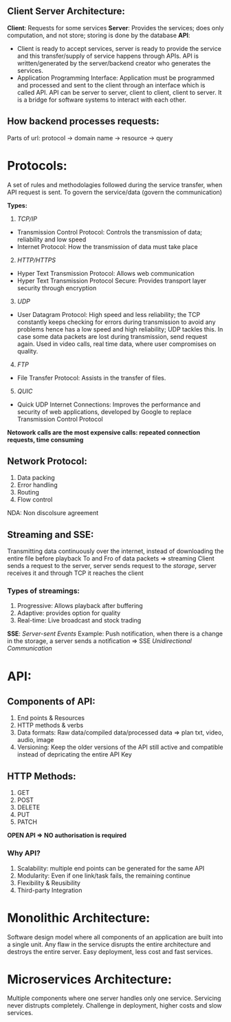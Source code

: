 ## Client Server Architecture:

**Client**: Requests for some services
**Server**: Provides the services; does only computation, and not store; storing is done by the database
**API**: 
* Client is ready to accept services, server is ready to provide the service and this transfer/supply of service happens through APIs. API is written/generated by the server/backend creator who generates the services.
* Application Programming Interface: Application must be programmed and processed and sent to the client through an interface which is called API. API can be server to server, client to client, client to server. It is a bridge for software systems to interact with each other.

## How backend processes requests:

Parts of url:
protocol -> domain name -> resource -> query

# Protocols: 
A set of rules and methodolagies followed during the service transfer, when API request is sent. To govern the service/data (govern the communication)

**Types:**

1. *TCP/IP* 
* Transmission Control Protocol: Controls the transmission of data; reliability and low speed
* Internet Protocol: How the transmission of data must take place

2. *HTTP/HTTPS*
* Hyper Text Transmission Protocol: Allows web communication
* Hyper Text Transmission Protocol Secure: Provides transport layer security through encryption

3. *UDP*
* User Datagram Protocol: High speed and less reliability; the TCP constantly keeps checking for errors during transmission to avoid any problems hence has a low speed and high reliability; UDP tackles this. In case some data packets are lost during transmission, send request again. Used in video calls, real time data, where user compromises on quality. 

4. *FTP*
* File Transfer Protocol: Assists in the transfer of files. 

5. *QUIC*
* Quick UDP Internet Connections: Improves the performance and security of web applications, developed by Google to replace Transmission Control Protocol 

**Netowork calls are the most expensive calls: repeated connection requests, time consuming**

## Network Protocol:

1. Data packing
2. Error handling
3. Routing
4. Flow control

NDA: Non discolsure agreement

## Streaming and SSE:

Transmitting data continuously over the internet, instead of downloading the entire file before playback
To and Fro of data packets => streaming
Client sends a request to the server, server sends request to the *storage*, server receives it and through TCP it reaches the client

### Types of streamings:

1. Progressive: Allows playback after buffering
2. Adaptive: provides option for quality
3. Real-time: Live broadcast and stock trading

**SSE**: *Server-sent Events*
Example: Push notification, when there is a change in the storage, a server sends a notification => SSE
*Unidirectional Communication*

# API:
## Components of API:
1. End points & Resources
2. HTTP methods & verbs
3. Data formats: Raw data/compiled data/processed data => plan txt, video, audio, image
4. Versioning: Keep the older versions of the API still active and compatible instead of depricating the entire API Key

## HTTP Methods:
1. GET
2. POST
3. DELETE
4. PUT
5. PATCH

**OPEN API => NO authorisation is required**

### Why API? 

1. Scalability: multiple end points can be generated for the same API
2. Modularity: Even if one link/task fails, the remaining continue
3. Flexibility & Reusibility
4. Third-party Integration

# Monolithic Architecture:
Software design model where all components of an application are built into a single unit. Any flaw in the service disrupts the entire architecture and destroys the entire server. Easy deployment, less cost and fast services.

# Microservices Architecture:
Multiple components where one server handles only one service. Servicing never distrupts completely. Challenge in deployment, higher costs and slow services. 

<!-- ## Stateless and Session Management: -->